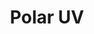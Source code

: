 ---
sidebar_position: 5
title: Polar UV
description: Settings for Polar UV visuals in Poiyomi Shaders.
keywords: [polar, uv, fx, shading, poiyomi, shaders]
draft: true
---